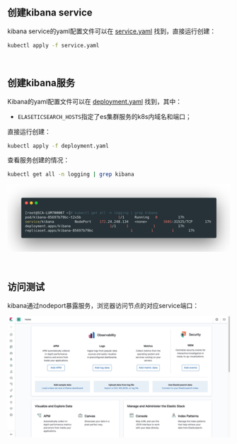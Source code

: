 ## 创建kibana service

kibana service的yaml配置文件可以在 [service.yaml]([https://github.com/liyongzhezz/yaml/blob/master/fluentd%2Bkafka%2Blogstash%E6%94%B6%E9%9B%86k8s%E6%97%A5%E5%BF%97/kibana/service.yaml](https://github.com/liyongzhezz/yaml/blob/master/fluentd%2Bkafka%2Blogstash收集k8s日志/kibana/service.yaml)) 找到，直接运行创建：

```bash
kubectl apply -f service.yaml
```



<br>



## 创建kibana服务

Kibana的yaml配置文件可以在 [deployment.yaml]([https://github.com/liyongzhezz/yaml/blob/master/fluentd%2Bkafka%2Blogstash%E6%94%B6%E9%9B%86k8s%E6%97%A5%E5%BF%97/kibana/deployment.yaml](https://github.com/liyongzhezz/yaml/blob/master/fluentd%2Bkafka%2Blogstash收集k8s日志/kibana/deployment.yaml)) 找到，其中：

- `ELASETICSEARCH_HOSTS`指定了es集群服务的k8s内域名和端口；



直接运行创建：

```bash
kubectl apply -f deployment.yaml
```



查看服务创建的情况：

```bash
kubectl get all -n logging | grep kibana
```



![](static/kibana.png)



<br>



## 访问测试

kibana通过nodeport暴露服务，浏览器访问节点的对应service端口：

![](static/kibana-page.png)

